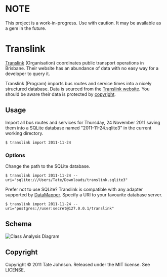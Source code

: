 # NOTE

This project is a work-in-progress. Use with caution. It may be available as a gem in the future.

# Translink

[Translink](http://translink.com.au/) (Organisation) coordinates public transport operations in 
Brisbane. Their website has an abundance of data with no easy way for a developer
to query it.

Translink (Program) imports bus routes and service times into a nicely structured
database. Data is sourced from the [Translink website](http://translink.com.au/). You should be aware their 
data is protected by [copyright](http://translink.com.au/site-information/legal/copyright).

## Usage

Import all bus routes and services for Thursday, 24 November 2011 saving them into a 
SQLite database named "2011-11-24.sqlite3" in the current working directory.

    $ translink import 2011-11-24
    
### Options

Change the path to the SQLite database.

    $ translink import 2011-11-24 --uri="sqlite:///Users/Tate/Downloads/translink.sqlite3"

Prefer not to use SQLite? Translink is compatible with any adapter supported by
[DataMapper](http://datamapper.org/). Specify a URI to your favourite database server.

    $ translink import 2011-11-24 --uri="postgres://user:secret@127.0.0.1/translink"
    
## Schema

![Class Analysis Diagram](http://f.cl.ly/items/0p2m0k3U1I2Z1d0c0g1V/translink_schema.png)

## Copyright

Copyright © 2011 Tate Johnson. Released under the MIT license. See LICENSE.
